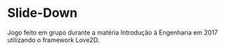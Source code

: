 # Slide-Down
Jogo feito em grupo durante a matéria Introdução à Engenharia em 2017 utilizando o framework Love2D.
